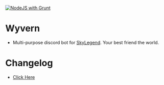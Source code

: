[![NodeJS with Grunt](https://github.com/erqewee/wyvern/actions/workflows/npm-grunt.yml/badge.svg)](https://github.com/erqewee/wyvern/actions/workflows/npm-grunt.yml)

# Wyvern
- Multi-purpose discord bot for [SkyLegend](https://discord.gg/ZwhgJvXqm9). Your best friend the world.

# Changelog
- [Click Here](https://github.com/erqewee/wyvern/blob/master/CHANGELOG.md)
